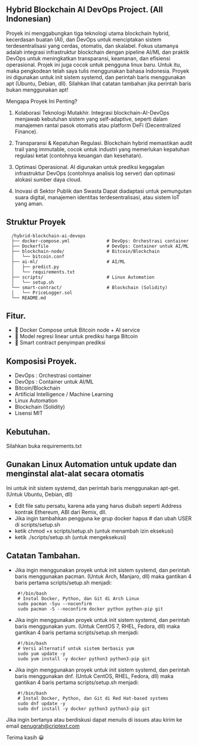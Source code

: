 ## Hybrid Blockchain AI DevOps Project. (All Indonesian)

   Proyek ini menggabungkan tiga teknologi utama blockchain hybrid, kecerdasan buatan (AI), dan DevOps  untuk menciptakan sistem terdesentralisasi yang cerdas, otomatis, dan skalabel. Fokus utamanya adalah integrasi infrastruktur blockchain dengan pipeline AI/ML dan praktik DevOps untuk meningkatkan transparansi, keamanan, dan efisiensi operasional. Projek ini juga cocok untuk pengguna linux baru. Untuk itu, maka pengkodean telah saya tulis menggunakan bahasa Indonesia. Proyek ini digunakan untuk init sistem systemd, dan perintah baris menggunakan apt (Ubuntu, Debian, dll). Silahkan lihat catatan tambahan jika perintah baris bukan menggunakan apt!

Mengapa Proyek Ini Penting?

1. Kolaborasi Teknologi Mutakhir.
Integrasi blockchain-AI-DevOps menjawab kebutuhan sistem yang self-adaptive, seperti dalam manajemen rantai pasok otomatis atau platform DeFi (Decentralized Finance).

2. Transparansi & Kepatuhan Regulasi.
Blockchain hybrid memastikan audit trail yang immutable, cocok untuk industri yang memerlukan kepatuhan regulasi ketat (contohnya keuangan dan kesehatan).

3. Optimasi Operasional.
AI digunakan untuk prediksi kegagalan infrastruktur DevOps (contohnya analisis log server) dan optimasi alokasi sumber daya cloud.

4. Inovasi di Sektor Publik dan Swasta
Dapat diadaptasi untuk pemungutan suara digital, manajemen identitas terdesentralisasi, atau sistem IoT yang aman.
   

## Struktur Proyek


                                
      
      /hybrid-blockchain-ai-devops
      ├── docker-compose.yml              # DevOps: Orchestrasi container
      ├── Dockerfile                      # DevOps: Container untuk AI/ML
      ├── blockchain-node/                # Bitcoin/Blockchain
      │   └── bitcoin.conf
      ├── ai-ml/                          # AI/ML
      │   ├── predict.py
      │   └── requirements.txt
      ├── scripts/                        # Linux Automation
      │   └── setup.sh
      └── smart-contract/                 # Blockchain (Solidity)
      │   └── PriceLogger.sol
      └── README.md


## Fitur.

- 🐳 Docker Compose untuk Bitcoin node + AI service
- 🤖 Model regresi linear untuk prediksi harga Bitcoin
- 📜 Smart contract penyimpan prediksi


## Komposisi Proyek.
         
- DevOps : Orchestrasi container
- DevOps : Container untuk AI/ML
- Bitcoin/Blockchain
- Artificial Intelligence / Machine Learning
- Linux Automation
- Blockchain (Solidity)
- Lisensi MIT


## Kebutuhan.

Silahkan buka requirements.txt


## Gunakan Linux Automation untuk update dan menginstal alat-alat secara otomatis

  Ini untuk init sistem systemd, dan perintah baris menggunakan apt-get. (Untuk Ubuntu, Debian, dll)
- Edit file satu persatu, karena ada yang harus diubah seperti Address kontrak Ethereum, ABI dari Remix, dll.
- Jika ingin tambahkan pengguna ke grup docker hapus # dan ubah USER di scripts/setup.sh 
- ketik chmod +x scripts/setup.sh (untuk menambah izin eksekusi)
- ketik ./scripts/setup.sh (untuk mengeksekusi)
       

## Catatan Tambahan.

- Jika ingin menggunakan proyek untuk init sistem systemd, dan perintah baris menggunakan pacman. (Untuk Arch, Manjaro, dll)
  maka gantikan 4 baris pertama scripts/setup.sh menjadi:

       #!/bin/bash
       # Instal Docker, Python, dan Git di Arch Linux
       sudo pacman -Syu --noconfirm
       sudo pacman -S --noconfirm docker python python-pip git


- Jika ingin menggunakan proyek untuk init sistem systemd, dan perintah baris menggunakan yum. (Untuk CentOS 7, RHEL, Fedora, dll)
  maka gantikan 4 baris pertama scripts/setup.sh menjadi:

       #!/bin/bash
       # Versi alternatif untuk sistem berbasis yum
       sudo yum update -y
       sudo yum install -y docker python3 python3-pip git


- Jika ingin menggunakan proyek untuk init sistem systemd, dan perintah baris menggunakan dnf. (Untuk CentOS, RHEL, Fedora, dll)
  maka gantikan 4 baris pertama scripts/setup.sh menjadi:
  
       #!/bin/bash
       # Instal Docker, Python, dan Git di Red Hat-based systems
       sudo dnf update -y
       sudo dnf install -y docker python3 python3-pip git


Jika ingin bertanya atau berdiskusi dapat menulis di issues atau kirim ke email penugrah@criptext.com

Terima kasih 😀

